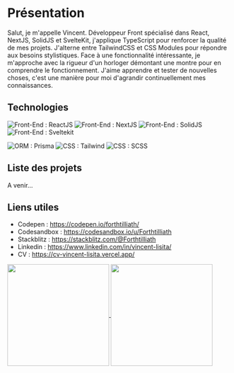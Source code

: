 # Présentation

Salut, je m'appelle Vincent. Développeur Front spécialisé dans React, NextJS, SolidJS et SvelteKit, j'applique TypeScript pour renforcer la qualité de mes projets. J'alterne entre TailwindCSS et CSS Modules pour répondre aux besoins stylistiques. Face à une fonctionnalité intéressante, je m'approche avec la rigueur d'un horloger démontant une montre pour en comprendre le fonctionnement. J'aime apprendre et tester de nouvelles choses, c'est une manière pour moi d'agrandir continuellement mes connaissances.

## Technologies

![Front-End : ReactJS](https://img.shields.io/badge/FrontEnd-ReactJS-%2303a9f4?style=for-the-badge&logo=react)
![Front-End : NextJS](https://img.shields.io/badge/FrontEnd-NextJS-%23919191?style=for-the-badge&logo=nextdotjs)
![Front-End : SolidJS](https://img.shields.io/badge/FrontEnd-SolidJS-%23f2f2f2?style=for-the-badge&logo=solid)
![Front-End : Sveltekit](https://img.shields.io/badge/FrontEnd-Sveltekit-%23ff3e00?style=for-the-badge&logo=svelte)

![ORM : Prisma](https://img.shields.io/badge/ORM-Prisma-%237c49d5?style=for-the-badge&logo=prisma)
![CSS : Tailwind](https://img.shields.io/badge/CSS-Tailwind-%2306b6d4?style=for-the-badge&logo=tailwindcss)
![CSS : SCSS](https://img.shields.io/badge/CSS-SCSS-%23cc6699?style=for-the-badge&logo=sass)

## Liste des projets

A venir...

## Liens utiles

- Codepen : https://codepen.io/forthtilliath/
- Codesandbox : https://codesandbox.io/u/Forthtilliath
- Stackblitz : https://stackblitz.com/@Forthtilliath
- Linkedin : https://www.linkedin.com/in/vincent-lisita/
- CV : https://cv-vincent-lisita.vercel.app/

<a href="#">
  <img height=230 align="center" src="https://github-readme-stats.vercel.app/api/top-langs/?username=forthtilliath&theme=radical&size_weight=0.5&count_weight=0.5&langs_count=5&card_width=320" />
</a>
<a href="#">
  <img height=230 align="center" src="https://github-readme-stats.vercel.app/api?username=forthtilliath&show_icons=true&theme=radical&count_private=true" />
</a>
